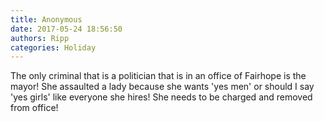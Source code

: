 ```yaml
---
title: Anonymous
date: 2017-05-24 18:56:50
authors: Ripp
categories: Holiday
---
```


 The only criminal that is a politician that is in an office of Fairhope is the mayor! She assaulted a lady because she wants 'yes men' or should I say 'yes girls' like everyone she hires! She needs to be charged and removed from office!